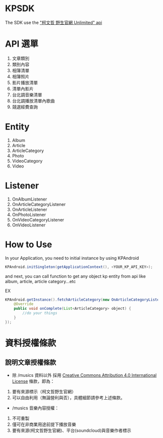 KPSDK
=====

The SDK use the ["柯文哲 野生官網 Unlimited" api](http://unlimited.kptaipei.tw/)

# API 選單

1. <a name="fenced-code-block">文章類別
2. 類別內容
3. 相簿清單
4. 相簿照片
5. 影片播放清單
6. 清單內影片
7. 台北調音樂清單
8. 台北調播放清單內歌曲
9. 競選經費查詢

# Entity

1. Album
2. Article
3. ArticleCategory
4. Photo
5. VideoCategory
6. Video


# Listener

1. OnAlbumListener
2. OnArticleCategoryListener
3. OnArticleListener
4. OnPhotoListener
5. OnVideoCategoryListener
6. OnVideoListener</a>

# How to Use

In your Application, you need to initial instance by using KPAndroid

```Java
KPAndroid.initSingleton(getApplicationContext(), <YOUR_KP_API_KEY>);
```

and next, you can call function to get any object kp entity from api
like album, article, article category...etc

EX

```java
KPAndroid.getInstance().fetchArticleCategory(new OnArticleCategoryListener() {
	@Override
	public void onComplete(List<ArticleCategory> object) {
		//do your things
	}
});		
```

# 資料授權條款

## 說明文章授權條款

- 除 <a name="fenced-code-block">/musics</a> 資料以外 採用 [Creative Commons Attribution 4.0 International License](http://creativecommons.org/licenses/by/4.0/) 條款，即為：
 1. 要有來源標示（柯文哲野生官網）
 2. 可以自由利用（無論營利與否），具體細節請參考上述條款。
- /musics 音樂內容授權：
 1. 不可重製
 2. 僅可在非商業用途前提下播放音樂
 3. 要有來源(柯文哲野生官網)、平台(soundcloud)與音樂作者標示